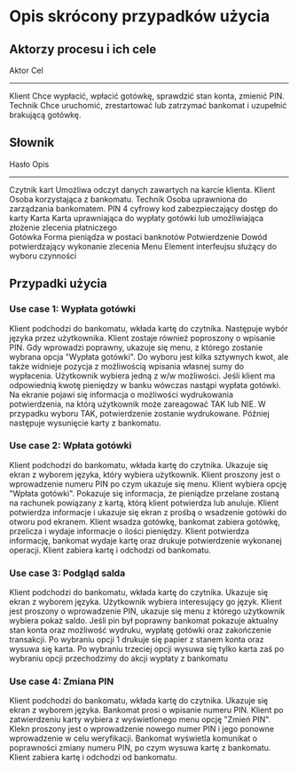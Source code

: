 Opis skrócony przypadków użycia
===============================

Aktorzy procesu i ich cele
--------------------------

Aktor       Cel 
----------- -----------------------------
Klient          Chce wypłacić, wpłacić gotówkę, sprawdzić stan konta, zmienić PIN.
Technik         Chce uruchomić, zrestartować lub zatrzymać bankomat i uzupełnić brakującą gotówkę.

Słownik
-------

Hasło       Opis
----------- -----------------------------
Czytnik kart    Umożliwa odczyt danych zawartych na karcie klienta.
Klient          Osoba korzystająca z bankomatu.
Technik         Osoba uprawniona do zarządzania bankomatem.
PIN             4 cyfrowy kod zabezpieczający dostęp do karty
Karta           Karta uprawniająca do wypłaty gotówki lub umożliwiająca złożenie zlecenia płatniczego   
Gotówka         Forma pieniądza w postaci banknotów
Potwierdzenie   Dowód potwierdzający wykonanie zlecenia
Menu            Element interfeujsu służący do wyboru czynności

Przypadki użycia
----------------

### Use case 1: Wypłata gotówki

Klient podchodzi do bankomatu, wkłada kartę do czytnika. Następuje wybór języka przez użytkownika. Klient zostaje również poproszony o wpisanie PIN. Gdy wprowadzi poprawny, ukazuje się menu, z którego zostanie wybrana opcja "Wypłata gotówki". Do wyboru jest kilka sztywnych kwot, ale także widnieje pozycja z możliwością wpisania własnej sumy do wypłacenia. Użytkownik wybiera jedną z w/w możliwości. Jeśli klient ma odpowiednią kwotę pieniędzy w banku wówczas nastąpi wypłata gotówki. Na ekranie pojawi się informacja o możliwości wydrukowania potwierdzenia, na którą użytkownik może zareagować TAK lub NIE. W przypadku wyboru TAK, potwierdzenie zostanie wydrukowane. Później następuje wysunięcie karty z bankomatu.


### Use case 2: Wpłata gotówki
Klient podchodzi do bankomatu, wkłada kartę do czytnika. Ukazuje się ekran z wyborem języka, który wybiera użytkownik. Klient proszony jest o wprowadzenie numeru PIN po czym ukazuje się menu. Klient wybiera opcję "Wpłata gotówki". Pokazuje się informacja, że pieniądze przelane zostaną na rachunek powiązany z kartą, którą klient potwierdza lub anuluje. Klient potwierdza informacje i ukazuje się ekran z prośbą o wsadzenie gotówki do otworu pod ekranem. Klient wsadza gotówkę, bankomat zabiera gotówkę, przelicza i wydaje informacje o ilości pieniędzy. Klient potwierdza informację, bankomat wydaje kartę oraz drukuje potwierdzenie wykonanej operacji. Klient zabiera kartę i odchodzi od bankomatu.

### Use case 3: Podgląd salda
Klient podchodzi do bankomatu, wkłada kartę do czytnika. Ukazuje się ekran z wyborem języka. Użytkownik wybiera interesujący go język. Klient jest proszony o wprowadzenie PIN, ukazuje się menu z którego użytkownik wybiera pokaż saldo. Jeśli pin był poprawny bankomat pokazuje aktualny stan konta oraz możliwość wydruku, wypłatę gotówki oraz zakończenie transakcji. Po wybraniu opcji 1 drukuje się papier z stanem konta oraz wysuwa się karta. Po wybraniu trzeciej opcji wysuwa się tylko karta zaś po wybraniu opcji przechodzimy do akcji wypłaty z bankomatu

### Use case 4: Zmiana PIN
Klient podchodzi do bankomatu, wkłada kartę do czytnika. Ukazuje się ekran z wyborem języka. Bankomat prosi o wpisanie numeru PIN. Klient po zatwierdzeniu karty wybiera z wyświetlonego menu opcję "Zmień PIN". Klekn proszony jest o wprowadzenie nowego numer PIN i jego ponowne wprowadzenie w celu weryfikacji. Bankomat wyświetla komunikat o poprawności zmiany numeru PIN, po czym wysuwa kartę z bankomatu. Klient zabiera kartę i odchodzi od bankomatu.
